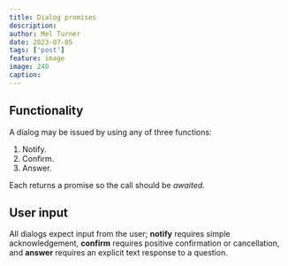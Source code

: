 ```yaml
---
title: Dialog promises
description: 
author: Mel Turner
date: 2023-07-05
tags: ['post']
feature: image
image: 240
caption: 
---
```

## Functionality
A dialog may be issued by using any of three functions:

1. Notify. 
2. Confirm.
3. Answer.

Each returns a promise so the call should be *awaited*. 

## User input
All dialogs expect input from the user; **notify** requires simple acknowledgement, **confirm** requires positive confirmation or cancellation, and **answer** requires an explicit text response to a question.


